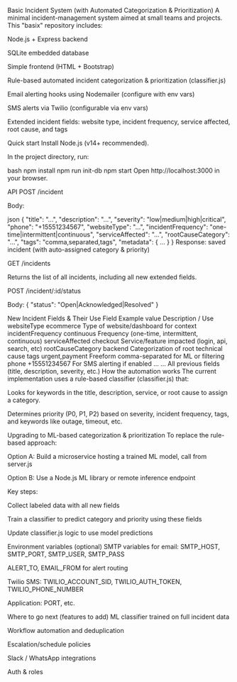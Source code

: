 Basic Incident System (with Automated Categorization & Prioritization)
A minimal incident-management system aimed at small teams and projects. This "basix" repository includes:

Node.js + Express backend

SQLite embedded database

Simple frontend (HTML + Bootstrap)

Rule-based automated incident categorization & prioritization (classifier.js)

Email alerting hooks using Nodemailer (configure with env vars)

SMS alerts via Twilio (configurable via env vars)

Extended incident fields: website type, incident frequency, service affected, root cause, and tags

Quick start
Install Node.js (v14+ recommended).

In the project directory, run:

bash
npm install
npm run init-db
npm start
Open http://localhost:3000 in your browser.

API
POST /incident

Body:

json
{
  "title": "...",
  "description": "...",
  "severity": "low|medium|high|critical",
  "phone": "+15551234567",
  "websiteType": "...",
  "incidentFrequency": "one-time|intermittent|continuous",
  "serviceAffected": "...",
  "rootCauseCategory": "...",
  "tags": "comma,separated,tags",
  "metadata": { ... }
}
Response: saved incident (with auto-assigned category & priority)

GET /incidents

Returns the list of all incidents, including all new extended fields.

POST /incident/:id/status

Body: { "status": "Open|Acknowledged|Resolved" }

New Incident Fields & Their Use
Field	Example value	Description / Use
websiteType	ecommerce	Type of website/dashboard for context
incidentFrequency	continuous	Frequency (one-time, intermittent, continuous)
serviceAffected	checkout	Service/feature impacted (login, api, search, etc)
rootCauseCategory	backend	Categorization of root technical cause
tags	urgent,payment	Freeform comma-separated for ML or filtering
phone	+15551234567	For SMS alerting if enabled
...	...	All previous fields (title, description, severity, etc.)
How the automation works
The current implementation uses a rule-based classifier (classifier.js) that:

Looks for keywords in the title, description, service, or root cause to assign a category.

Determines priority (P0, P1, P2) based on severity, incident frequency, tags, and keywords like outage, timeout, etc.

Upgrading to ML-based categorization & prioritization
To replace the rule-based approach:

Option A: Build a microservice hosting a trained ML model, call from server.js

Option B: Use a Node.js ML library or remote inference endpoint

Key steps:

Collect labeled data with all new fields

Train a classifier to predict category and priority using these fields

Update classifier.js logic to use model predictions

Environment variables (optional)
SMTP variables for email: SMTP_HOST, SMTP_PORT, SMTP_USER, SMTP_PASS

ALERT_TO, EMAIL_FROM for alert routing

Twilio SMS: TWILIO_ACCOUNT_SID, TWILIO_AUTH_TOKEN, TWILIO_PHONE_NUMBER

Application: PORT, etc.

Where to go next (features to add)
ML classifier trained on full incident data

Workflow automation and deduplication

Escalation/schedule policies

Slack / WhatsApp integrations

Auth & roles